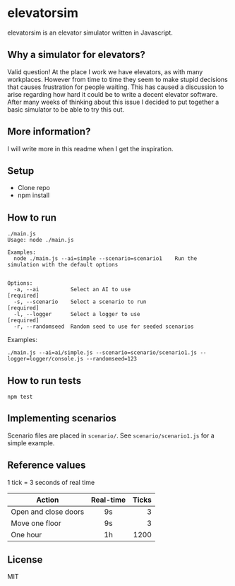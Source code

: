 elevatorsim
===========

elevatorsim is an elevator simulator written in Javascript.

Why a simulator for elevators?
---
Valid question! At the place I work we have elevators, as with many workplaces. However from time to time they seem to make stupid decisions that causes frustration for people waiting. This has caused a discussion to arise regarding how hard it could be to write a decent elevator software. After many weeks of thinking about this issue I decided to put together a basic simulator to be able to try this out.

More information?
---
I will write more in this readme when I get the inspiration.

Setup
---
* Clone repo
* npm install

How to run
---
```
./main.js 
Usage: node ./main.js

Examples:
  node ./main.js --ai=simple --scenario=scenario1    Run the simulation with the default options


Options:
  -a, --ai          Select an AI to use                      [required]
  -s, --scenario    Select a scenario to run                 [required]
  -l, --logger      Select a logger to use                   [required]
  -r, --randomseed  Random seed to use for seeded scenarios
```

Examples:
```
./main.js --ai=ai/simple.js --scenario=scenario/scenario1.js --logger=logger/console.js --randomseed=123
```

How to run tests
---
```
npm test
```

Implementing scenarios
---

Scenario files are placed in `scenario/`. See `scenario/scenario1.js` for a simple example.

## Reference values

1 tick = 3 seconds of real time

| Action               | Real-time  | Ticks |
| -------------------- |:----------:| -----:|
| Open and close doors | 9s         | 3     |
| Move one floor       | 9s         | 3     |
| One hour             | 1h         | 1200  |

License
---
MIT
